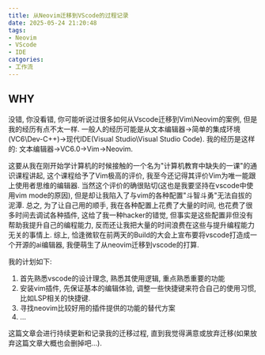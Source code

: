 ```yaml
---
title: 从Neovim迁移到VScode的过程记录
date: 2025-05-24 21:20:48
tags:
- Neovim
- VScode
- IDE
catgories:
- 工作流
---
```


## WHY

没错, 你没看错, 你可能听说过很多如何从Vscode迁移到Vim\Neovim的案例, 但是我的经历有点不太一样. 一般人的经历可能是从文本编辑器->简单的集成环境(VC6\Dev-C++)->现代IDE(Visual Studio\Visual Studio Code). 我的经历是这样的: 文本编辑器->VC6.0->Vim->Neovim.

这要从我在刚开始学计算机的时候接触的一个名为"计算机教育中缺失的一课"的通识课程讲起, 这个课程给予了Vim极高的评价, 我至今还记得其评价Vim为唯一能跟上使用者思维的编辑器. 当然这个评价的确很贴切(这也是我要坚持在vscode中使用vim mode的原因), 但是却让我陷入了与vim的各种配置"斗智斗勇"无法自拔的泥潭. 总之, 为了让自己用的顺手, 我在各种配置上花费了大量的时间, 也花费了很多时间去调试各种插件, 这给了我一种hacker的错觉, 但事实是这些配置非但没有帮助我提升自己的编程能力, 反而还让我把大量的时间浪费在这些与提升编程能力无关的事情上. 综上, 恰逢微软在前两天的Build的大会上宣布要将vscode打造成一个开源的ai编辑器, 我便萌生了从neovim迁移到vscode的打算.

我的计划如下:

1. 首先熟悉vscode的设计理念, 熟悉其使用逻辑, 重点熟悉重要的功能
2. 安装vim插件, 先保证基本的编辑体验, 调整一些快捷键来符合自己的使用习惯, 比如LSP相关的快捷键.
3. 寻找neovim比较好用的插件提供的功能的替代方案
4. ...

这篇文章会进行持续更新和记录我的迁移过程, 直到我觉得满意或放弃迁移(如果放弃这篇文章大概也会删掉吧...).
